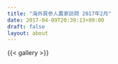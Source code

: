 ```yaml
---
title: "海外買参人農家訪問 2017年2月"
date: 2017-04-09T20:39:13+09:00
draft: false
layout: about
---
```

{{< gallery >}}
